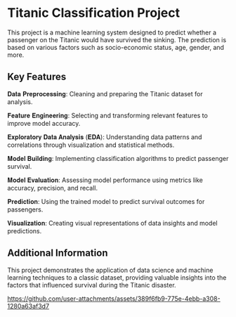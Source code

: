 
# Titanic Classification Project

This project is a machine learning system designed to predict whether a passenger on the Titanic would have survived the sinking. The prediction is based on various factors such as socio-economic status, age, gender, and more.



## Key Features

𝐃𝐚𝐭𝐚 𝐏𝐫𝐞𝐩𝐫𝐨𝐜𝐞𝐬𝐬𝐢𝐧𝐠: Cleaning and preparing the Titanic dataset for analysis.

𝐅𝐞𝐚𝐭𝐮𝐫𝐞 𝐄𝐧𝐠𝐢𝐧𝐞𝐞𝐫𝐢𝐧𝐠: Selecting and transforming relevant features to improve model accuracy.

𝐄𝐱𝐩𝐥𝐨𝐫𝐚𝐭𝐨𝐫𝐲 𝐃𝐚𝐭𝐚 𝐀𝐧𝐚𝐥𝐲𝐬𝐢𝐬 (𝐄𝐃𝐀): Understanding data patterns and correlations through visualization and statistical methods.

𝐌𝐨𝐝𝐞𝐥 𝐁𝐮𝐢𝐥𝐝𝐢𝐧𝐠: Implementing classification algorithms to predict passenger survival.

𝐌𝐨𝐝𝐞𝐥 𝐄𝐯𝐚𝐥𝐮𝐚𝐭𝐢𝐨𝐧: Assessing model performance using metrics like accuracy, precision, and recall.

𝐏𝐫𝐞𝐝𝐢𝐜𝐭𝐢𝐨𝐧: Using the trained model to predict survival outcomes for passengers.

𝐕𝐢𝐬𝐮𝐚𝐥𝐢𝐳𝐚𝐭𝐢𝐨𝐧: Creating visual representations of data insights and model predictions.


## Additional Information

This project demonstrates the application of data science and machine learning techniques to a classic dataset, providing valuable insights into the factors that influenced survival during the Titanic disaster.

https://github.com/user-attachments/assets/389f6fb9-775e-4ebb-a308-1280a63af3d7
